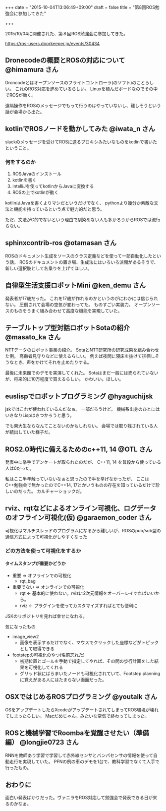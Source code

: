 +++
date = "2015-10-04T13:06:49+09:00"
draft = false
title = "第8回ROS勉強会に参加してきた"

+++

2015/10/04に開催された、第８回ROS勉強会に参加してきた。

https://ros-users.doorkeeper.jp/events/30434

## Dronecodeの概要とROSの対応について @himamura さん
Droncodeとはオープンソースのフライトコントローラ(のソフト)のことらしい。
これのROS対応を進めているらしい。
Linuxを積んだボードなのでその中でROSが動く。

遠隔操作をROSのメッセージでもって行うのはやっていないし、難しそうという話が会場から出た。

## kotlinでROSノードを動かしてみた @iwata_n さん
slackのメッセージを受けてROSに送るプロキシみたいなものをkotlinで書いたということ。

### 何をするのか
1. ROSJavaのインストール
2. kotlinを書く
3. intelliJを使ってkotlinからJavaに変換する
4. ROSの上でkotlinが動く

kotlinはJavaを書くよりマシだというだけでなく、
pythonより幾分か素敵な文法と機能を持っているという点で魅力的だと思う。

ただ、文法がC的でないという理由で馴染めない人も多かろうからROSでは流行らない。

## sphinxcontrib-ros @otamasan さん
ROSのドキュメント生成をソースのクラス定義などを使って一部自動化したという話。
ROSのドキュメントの置き場、生成法にはいろいろ派閥があるそうで、新しい選択肢として名乗りを上げてほしい。

## 自律型生活支援ロボットMini @ken_demu さん
発表者が17歳だった。
これを17歳が作れるのかというのがにわかには信じられない。
圧倒されて会場の空気が変わってた。
ものすごい実装力。
オープンソースのものをうまく組み合わせて高度な機能を実現していた。

## テーブルトップ型対話ロボットSotaの紹介 @masato_ka さん
NTTデータのロボット事業の紹介。
SotaとNTT研究所の研究成果を組み合わせた例。
高齢者見守りなどに使えるらしい。
例えば夜間に寝床を抜けて徘徊しそうなとき、声をかけてそれを止めたりする。

最後に未来館でのデモを実演してくれた。
Sotaはまだ一般には売られていないが、将来的に10万程度で買えるらしい。
かわいい。ほしい。

## euslispでロボットプログラミング @hyaguchijsk
jskではこれが使われているんだなぁ。
一部だろうけど。
機械系出身のひとにはいきなりLispはきつかろうと思う。

でも東大生ならなんてことないのかもしれない。
会場では取り残されている人が続出していた様子だ。

## ROS2.0時代に備えるためのc++11, 14 @OTL さん
発表中に挙手でアンケートが取られたのだが、
C++11, 14 を普段から使っている人は0だった。

私はここ半年触っていないなぁと思ったので手を挙げなかったが、
ここはC++勉強会で無かったのでC++14, 17とかいうものの存在を知っているだけで珍しいのだった。
カルチャーショックだ。

## rviz、rqtなどによるオンライン可視化、ログデータのオフライン可視化(仮) @garaemon_coder さん
可視化はマルチスレッドのプログラムになるから難しいが、ROSのpub/sub型の通信方式によって可視化がしやすくなった

### どの方法を使って可視化をするか
#### タイムスタンプが重要かどうか
* 重要 => オフラインでの可視化
  * rqt_bag
* 重要でない => オンラインでの可視化
  * rqt <- 基本的に使わない。rvizに2次元情報をオーバーレイすればいいから。
  * rviz <- プラグインを使ってカスタマイズすればとても便利に

JSKのリポジトリを見れば幸せになれる。

気になったもの

* image_view2
  * 画像を表示するだけでなく、マウスでクリックした座標などがトピックとして取得できる
* footstepの可視化のやつ(名前忘れた)
  * 初期位置とゴールを手動で指定してやれば、その間の歩行計画をした結果を可視化してくれる
  * グリッド状にばらまいたノードも可視化されていて、Footstep planningに覚えがある人にはたまらない画面だった。

## OSXではじめるROSプログラミング @youtalk さん
OSをアップデートしたらXcodeがアップデートされてしまってROS環境が壊れてしまったらしい。
Macだめじゃん。みたいな空気で終わってしまった。

## ROSと機械学習でRoombaを覚醒させたい（準備編） @longjie0723 さん
RNNを教師あり学習で学習して赤外線センサとバンパセンサの情報を使って自動走行を実現していた。
PFNの例の車のデモを1台で、教科学習でなくて人手で行ったもの。

## おわりに
面白い発表ばかりだった。ヴァニラをROS対応して勉強会で発表できる日が来るのかなぁ。

